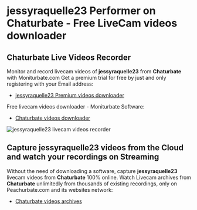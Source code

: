 # jessyraquelle23 Performer on Chaturbate - Free LiveCam videos downloader

## Chaturbate Live Videos Recorder

Monitor and record livecam videos of **jessyraquelle23** from **Chaturbate** with Moniturbate.com
Get a premium trial for free by just and only registering with your Email address:
* [jessyraquelle23 Premium videos downloader](https://moniturbate.com/request-demo-licence-key.html)

Free livecam videos downloader - Moniturbate Software:
* [Chaturbate videos downloader](https://moniturbate.com/moniturbate-download-software.html)

![jessyraquelle23 livecam videos recorder](https://peachurnet.com/templates/moniturbate-software.png)


## Capture jessyraquelle23 videos from the Cloud and watch your recordings on Streaming

Without the need of downloading a software, capture **jessyraquelle23** livecam videos from **Chaturbate** 100% online.
Watch Livecam archives from **Chaturbate** unlimitedly from thousands of existing recordings, only on Peachurbate.com and its websites network:
* [Chaturbate videos archives](https://peachurnet.com/)